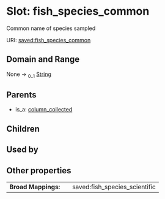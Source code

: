 
# Slot: fish_species_common


Common name of species sampled

URI: [saved:fish_species_common](https://marine.gov.scot/metadata/saved/schema/fish_species_common)


## Domain and Range

None &#8594;  <sub>0..1</sub> [String](types/String.md)

## Parents

 *  is_a: [column_collected](column_collected.md)

## Children


## Used by


## Other properties

|  |  |  |
| --- | --- | --- |
| **Broad Mappings:** | | saved:fish_species_scientific |

